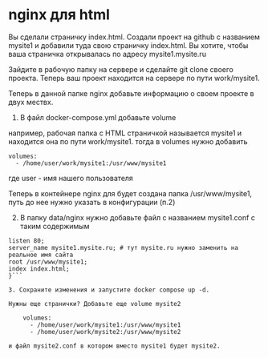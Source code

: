 # nginx для html

Вы сделали страничку index.html.
Создали проект на github с названием mysite1 и добавили туда свою страничку index.html.
Вы хотите, чтобы ваша страничка открывалась по адресу mysite1.mysite.ru

Зайдите в рабочую папку на сервере и сделайте git clone своего проекта.
Теперь ваш проект находится на сервере по пути work/mysite1.

Теперь в данной папке nginx добавьте информацию о своем проекте в двух мествх.

1. В файл docker-compose.yml добавьте volume

например, рабочая папка с HTML страничкой называется mysite1 и находится она по пути work/mysite1.
тогда в volumes нужно добавить

    volumes:
      - /home/user/work/mysite1:/usr/www/mysite1

где user - имя нашего пользователя

Теперь в контейнере nginx для будет создана папка /usr/www/mysite1, путь до нее нужно указать в конфигурации (п.2)

2. В папку data/nginx нужно добавьте файл с названием mysite1.conf с таким содержимым

````server {
listen 80;
server_name mysite1.mysite.ru; # тут mysite.ru нужно заменить на реальное имя сайта
root /usr/www/mysite1;
index index.html;
}```

3. Сохраните изменения и запустите docker compose up -d.

Нужны еще странички? Добавьте еще volume mysite2

    volumes:
      - /home/user/work/mysite1:/usr/www/mysite1
      - /home/user/work/mysite2:/usr/www/mysite2

и файл mysite2.conf в котором вместо mysite1 будет mysite2.
````

